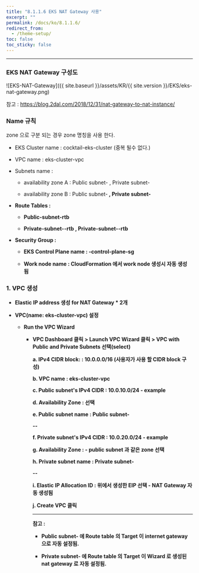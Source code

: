 ```yaml
---
title: "8.1.1.6 EKS NAT Gateway 사용"
excerpt: ""
permalink: /docs/ko/8.1.1.6/
redirect_from:
  - /theme-setup/
toc: false
toc_sticky: false
---
```


---
### EKS NAT Gateway 구성도

  ![EKS-NAT-Gateway]({{ site.baseurl }}/assets/KR/{{ site.version }}/EKS/eks-nat-gateway.png)  
  
참고 : <https://blog.2dal.com/2018/12/31/nat-gateway-to-nat-instance/>  

### Name 규칙  
zone 으로 구분 되는 경우 zone 명칭을 사용 한다.

  * EKS Cluster  name : cocktail-eks-cluster (중복 될수 없다.)
  
  * VPC name : eks-cluster-vpc
  
  * Subnets name :
    
    - availability zone A : Public subnet-<A zone> , Private subnet-<A zone>
	
    - availability zone B : Public subnet-<B zone> , Private subnet-<B zone>

  * Route Tables :
  
    - Public-subnet-rtb
    
    - Private-subnet-<A zone>-rtb , Private-subnet-<B zone>-rtb
	
  * Security Group :
  
    - EKS Control Plane name : <cluster-name>-control-plane-sg
	
    - Work node name : CloudFormation 에서 work node 생성시 자동 생성 됨
    
### 1. VPC 생성

  * Elastic IP address 생성 for NAT Gateway * 2개

  * VPC(name: eks-cluster-vpc) 설정

    * Run the VPC Wizard

      * VPC Dashboard 클릭 > Launch VPC Wizard 클릭 > VPC with Public and Private Subnets 선택(select)

        a. IPv4 CIDR block: : 10.0.0.0/16 (사용자가 사용 할 CIDR block 구성)

        b. VPC name : eks-cluster-vpc

        c. Public subnet's IPv4 CIDR : 10.0.10.0/24  - example

        d. Availability Zone :  <A zone> 선택

        e. Public subnet name : Public subnet-<A zone>

        --

        f. Private subnet's IPv4 CIDR : 10.0.20.0/24 - example

        g. Availability Zone :  <A zone> - public subnet 과 같은 zone 선택

        h. Private subnet name : Private subnet-<A zone>

        --

        i. Elastic IP Allocation ID : 위에서 생성한 EIP 선택 - NAT Gateway 자동 생성됨

        j. Create VPC 클릭

        ---
        
        참고 : 

         * Public subnet-<A zone> 에 Route table 의 Target 이 internet gateway 으로 자동 설정됨.

         * Private subnet-<A zone> 에 Route table 의 Target 이 Wizard 로 생성된 nat gateway 로 자동 설정됨.





